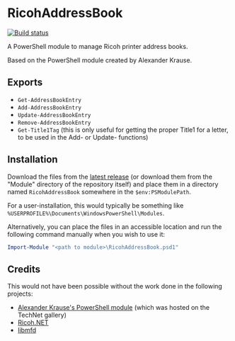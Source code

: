 # RicohAddressBook

[![Build status](https://ci.appveyor.com/api/projects/status/6wq08909v4c6cbjn?svg=true)](https://ci.appveyor.com/project/desjardinsm/ricohaddressbook)

A PowerShell module to manage Ricoh printer address books.

Based on the PowerShell module created by Alexander Krause.

## Exports

-   `Get-AddressBookEntry`
-   `Add-AddressBookEntry`
-   `Update-AddressBookEntry`
-   `Remove-AddressBookEntry`
-   `Get-Title1Tag` (this is only useful for getting the proper Title1 for a
    letter, to be used in the Add- or Update- functions)

## Installation

Download the files from the [latest release][latest_release] (or download them
from the "Module" directory of the repository itself) and place them in a
directory named `RicohAddressBook` somewhere in the `$env:PSModulePath`.

[latest_release]: https://github.com/desjardinsm/TestRicohAddressBook/releases/latest

For a user-installation, this would typically be something like
`%USERPROFILE%\Documents\WindowsPowerShell\Modules`.

Alternatively, you can place the files in an accessible location and run the
following command manually when you wish to use it:

```powershell
Import-Module "<path to module>\RicohAddressBook.psd1"
```

## Credits

This would not have been possible without the work done in the following projects:

-   [Alexander Krause's PowerShell module][ps_module_archive] (which was hosted
    on the TechNet gallery)
-   [Ricoh.NET](https://github.com/gheeres/Ricoh.NET)
-   [libmfd](https://github.com/adam-nielsen/libmfd)

[ps_module_archive]: https://web.archive.org/web/20200318044655/https://gallery.technet.microsoft.com/scriptcenter/Ricoh-Multi-Function-27aeea71
